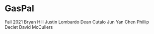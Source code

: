 # GasPal
Fall 2021
Bryan Hill
Justin Lombardo
Dean Cutalo
Jun Yan Chen
Phillip Declet
David McCullers
